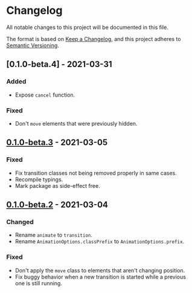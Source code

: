 # Changelog

All notable changes to this project will be documented in this file.

The format is based on [Keep a Changelog](https://keepachangelog.com/en/1.0.0/),
and this project adheres to [Semantic Versioning](https://semver.org/spec/v2.0.0.html).

## [0.1.0-beta.4] - 2021-03-31
### Added
- Expose `cancel` function.

### Fixed
- Don't `move` elements that were previously hidden.

## [0.1.0-beta.3] - 2021-03-05
### Fixed
- Fix transition classes not being removed properly in same cases.
- Recompile typings.
- Mark package as side-effect free.

## [0.1.0-beta.2] - 2021-03-04
### Changed
- Rename `animate` to `transition`.
- Rename `AnimationOptions.classPrefix` to `AnimationOptions.prefix`.

### Fixed
- Don't apply the `move` class to elements that aren't changing position.
- Fix buggy behavior when a new transition is started while a previous one is still running.

[Unreleased]: https://github.com/tobyzerner/hello-goodbye/compare/v0.1.0-beta.3...HEAD
[0.1.0-beta.3]: https://github.com/tobyzerner/hello-goodbye/compare/v0.1.0-beta.2...v0.1.0-beta.3
[0.1.0-beta.2]: https://github.com/tobyzerner/hello-goodbye/compare/v0.1.0-beta.1...v0.1.0-beta.2
